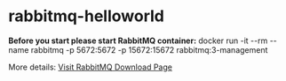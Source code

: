 # rabbitmq-helloworld

**Before you start please start RabbitMQ container:**
docker run -it --rm --name rabbitmq -p 5672:5672 -p 15672:15672 rabbitmq:3-management

More details: [Visit RabbitMQ Download Page](https://www.rabbitmq.com/download.html)
